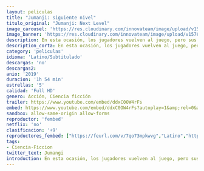 ```yaml
---
layout: peliculas
title: "Jumanji: siguiente nivel"
titulo_original: "Jumanji: Next Level"
image_carousel: 'https://res.cloudinary.com/innovateam/image/upload/v1576454312/jumangi-min_ir4kc9.jpg'
image_banner: 'https://res.cloudinary.com/innovateam/image/upload/v1576454322/jumanji-min_knyo6u.jpg'
description: En esta ocasión, los jugadores vuelven al juego, pero sus personajes se han intercambiado entre sí, lo que ofrece un curioso plantel, los mismos héroes con distinta apariencia. Pero, ¿dónde está el resto de la gente? Los participantes sólo tienen una opción,jugar una vez más a esta peligrosa partida para descubrir qué es realmente lo que está sucediendo.
description_corta: En esta ocasión, los jugadores vuelven al juego, pero sus personajes se han intercambiado entre sí, lo que ofrece un curioso plantel, los mismos héroes con distinta apariencia. Pero, ¿dónde está el resto de la gente? Los...
category: 'peliculas'
idioma: 'Latino/Subtitulado'
descargas: 'no'
descargas2:
anio: '2019'
duracion: '1h 54 min'
estrellas: '5'
calidad: 'Full HD'
genero: Acción, Ciencia ficción
trailer: https://www.youtube.com/embed/ddxC0OW4rFs
embed: https://www.youtube.com/embed/ddxC0OW4rFs?autoplay=1&amp;rel=0&amp;hd=1&border=0&wmode=opaque&enablejsapi=1&modestbranding=1&controls=1&showinfo=0
sandbox: allow-same-origin allow-forms
reproductor: 'fembed'
netflix: 'no'
clasificacion: '+9'
reproductores_fembed: ["https://feurl.com/v/7qo73mpkwvg","Latino","https://feurl.com/v/ryjplbemppk3g1z","Latino","https://mstream.website/6fj8ksvuimhp","Latino","https://feurl.com/v/-e32qup52rkk-6-","Subtitulado","https://gdriveplayer.co/embed2.php?link=pbxLm2tHcOxUnP5DgjQ3QwRK0BwYxn%252FeIP4TfH%252FdPVM12N4VEnSsM0S9HT6%252B6%252B3fsw4nnv9dxxtjnwRWF2VpwNWQp%252Be%252FH%252BwrH5XgoANd2e0tvVJHOZUiTXf900m59pMAfctWwWcGh11CmUhXlUVdLMfBAlcOwFgKPFTfIzrsZVfe4Y34xU1HPfBx5Tk1GNMn2d8v8R%252BGPqYhJiGdZJlK%252Fd","Subtitulado"]
tags:
- Ciencia-Ficcion
twitter_text: Jumangi
introduction: En esta ocasión, los jugadores vuelven al juego, pero sus personajes se han intercambiado entre sí, lo que ofrece un curioso plantel, los mismos héroes con distinta apariencia. Pero, ¿dónde está el resto de la gente? Los
---
```













